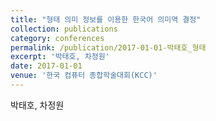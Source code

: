 ```yaml
---
title: "형태 의미 정보를 이용한 한국어 의미역 결정"
collection: publications
category: conferences
permalink: /publication/2017-01-01-박태호_형태
excerpt: '박태호, 차정원'
date: 2017-01-01
venue: '한국 컴퓨터 종합학술대회(KCC)'
---
```

박태호, 차정원
